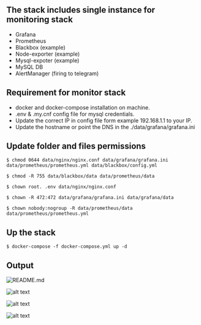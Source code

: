 ## The stack includes single instance for monitoring stack

- Grafana
- Prometheus
- Blackbox (example)
- Node-exporter (example)
- Mysql-expoter (example)
- MySQL DB
- AlertManager (firing to telegram)
## Requirement for monitor stack

- docker and docker-compose installation on machine.
- .env & .my.cnf config file for mysql credentials.
- Update the correct IP in config file form example 192.168.1.1 to your IP.
- Update the hostname or point the DNS in the ./data/grafana/grafana.ini
## Update folder and files permissions

```$ chmod 0644 data/nginx/nginx.conf data/grafana/grafana.ini data/prometheus/prometheus.yml data/blackbox/config.yml```

```$ chmod -R 755 data/blackbox/data data/prometheus/data```

```$ chown root. .env data/nginx/nginx.conf```

```$ chown -R 472:472 data/grafana/grafana.ini data/grafana/data```

```$ chown nobody:nogroup -R data/prometheus/data data/prometheus/prometheus.yml```

## Up the stack

```$ docker-compose -f docker-compose.yml up -d```

## Output

![README.md](image.png)

![alt text](image-1.png)

![alt text](image-2.png)

![alt text](image-3.png)